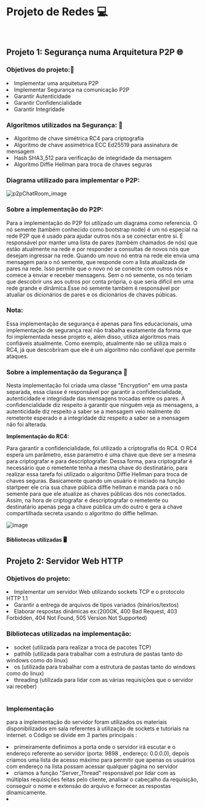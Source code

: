 <h1>Projeto de Redes 💻</h1>
</br>
<h2>Projeto 1: Segurança numa Arquitetura P2P 🌐</h2>

<h3>Objetivos do projeto:📑</h3>

<li> Implementar uma arquitetura P2P </li>
<li> Implementar  Segurança na comunicação P2P</li>
<li> Garantir Autenticidade </li>
<li> Garantir Confidencialidade</li>
<li> Garantir Integridade</li>

<h3>Algoritmos utilizados na Segurança: 🔐</h3>
<li> Algoritmo de chave simétrica RC4 para criptografia</li>
<li> Algoritmo de chave assimétrica ECC Ed25519 para assinatura de mensagem</li>
<li> Hash SHA3_512 para verificação de integridade da mensagem</li>
<li> Algoritmo Diffie Hellman para troca de chaves seguras</li>


<h3>Diagrama utilizado para implementar o P2P:</h3>

![p2pChatRoom_image](https://user-images.githubusercontent.com/104574086/231212163-8538a19d-edef-45df-9706-7863ae5f1b38.png)

<h3>Sobre a implementação do P2P:</h3>

<p>Para a implementação do P2P foi utilizado um diagrama como referencia.
O nó semente (também conhecido como bootstrap node) é um nó especial na rede P2P que
é usado para ajudar outros nós a se conectar entre si. É responsável por manter uma 
lista de pares (também chamados de nós) que estão atualmente na rede e por responder a
consultas de novos nós que desejam ingressar na rede. Quando um novo nó entra na rede
ele envia uma mensagem para o nó semente, que responde com a lista atualizada de pares 
na rede. Isso permite que o novo nó se conecte com outros nós e comece a enviar e receber 
mensagens. Sem o nó semente, os nós teriam que descobrir uns aos outros por conta própria,
o que seria difícil em uma rede grande e dinâmica.Esse nó semente também é responsável por atualiar
os dicionários de pares e os dicionários de chaves púbicas.</p>


<h3>Nota:</h3>

<p>Essa implementação de segurança é apenas para fins educacionais,
uma implementação de segurança real não trabalha exatamente da forma
que foi implementada nesse projeto e, além disso, utiliza algoritmos
mais confiáveis atualmente. Como exemplo, atualmente não se utiliza 
mais o RC4, já que descobriram que ele é um algoritmo não confiável
que permite ataques.</p>


<h3>Sobre a implementação da Segurança 👷</h3>

<p>Nesta implementação foi criada uma classe "Encryption" em uma pasta separada,
essa classe é responsável por garantir a confidencialidade, autenticidade e 
integridade das mensagens trocadas entre os pares. A confidencialidade diz
respeito a garantir que ninguém veja as mensagens, a autenticidade diz respeito
a saber se a mensagem veio realmente do remetente esperado e a integridade diz
respeito a saber se a mensagem não foi alterada.
  
<b>Implementação do RC4:</b>
  
</p>Para garantir a confidencialidade, foi utilizado a criptografia do RC4. O
RC4 espera um parâmetro, esse parametro é uma chave que deve ser a mesma para 
criptografar e para descriptografar. Dessa forma, para criptografar é necessário
que o remetente tenha a mesma chave do destinatário, para realizar essa tarefa 
foi utilizado o algoritmo Diffie Hellman para troca de chaves seguras. Basicamente
quando um usuário é iniciado na função startpeer ele cria sua chave pública diffie 
hellman e manda para o nó semente para que ele atualize as chaves públicas dos nós
conectados. Assim, na hora de criptografar e descriptografar o remetente ou destinatário
apenas pega a chave pública um do outro e gera a chave compartilhada secreta usando o
algoritmo do diffie hellman.</p>

![image](https://user-images.githubusercontent.com/104574086/231221900-3b263f4f-cf9e-403f-ba9a-50c4a97d1add.png)

  
  
<h4>Bibliotecas utilizadas 🖥️</h4>

<h2>Projeto 2: Servidor Web HTTP</h2>

<h3>Objetivos do projeto:</h3>

<li>Implementar um servidor Web utilizando sockets TCP e o protocolo HTTP 1.1</li>
<li>Garantir a entrega de arquivos de tipos variados (binários/textos)</li>
<li>Elaborar respostas dinâmicas ex:(200OK, 400 Bad Request, 403 Forbidden, 404 Not Found, 505 Version Not Supported)</li>

<h3>Bibliotecas utilizadas na implementação:</h3>

<li>socket (utilizada para realizar a troca de pacotes TCP)</li>
<li>pathlib (utilizada para trabalhar com a estrutura de pastas tanto do windows como do linux)</li>
<li>os (utilizada para trabalhar com a estrutura de pastas tanto do windows como do linux)</li>
<li>threading (utilizada para lidar com as várias requisições que o servidor vai receber)</li><br>

<img src="https://developer.mozilla.org/en-US/docs/Learn/Server-side/First_steps/Introduction/basic_static_app_server.png" alt="">

<h3>Implementação</h3>

<p>para a implementação do servidor foram utilizados os materiais disponibilizados em sala referentes à utilização de sockets e tutoriais na internet.
    o Código se divide em 3 partes principais : 
</p>

<li>primeiramente definimos a porta onde o servidor irá escutar e o endereço referente ao servidor (porta: 9898 , endereço: 0.0.0.0),
    depois criamos uma lista de acesso máximo para permitir que apenas os usuários com endereço na lista possam acessar qualquer página no servidor
</li>

<li>criamos a função "Server_Thread" responsável por lidar com as múltiplas requisições feitas pelo cliente, analisar o cabeçalho da requisição, conseguir o nome e extensão do arquivo e fornecer as respostas dinamicamente.</li>

<li></li>




